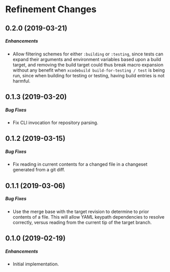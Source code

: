 # Refinement Changes

## 0.2.0 (2019-03-21)

##### Enhancements

* Allow filtering schemes for either `:building` or `:testing`,
  since tests can expand their arguments and environment variables based upon
  a build target, and removing the build target could thus break macro expansion
  without any benefit when `xcodebuild build-for-testing / test` is being run,
  since when building for testing or testing, having build entries is not harmful.  


## 0.1.3 (2019-03-20)

##### Bug Fixes

* Fix CLI invocation for repository parsing.  

## 0.1.2 (2019-03-15)

##### Bug Fixes

* Fix reading in current contents for a changed file in a changeset generated from a
  git diff.  

## 0.1.1 (2019-03-06)

##### Bug Fixes

* Use the merge base with the target revision to determine to prior contents of a file.
  This will allow YAML keypath dependencies to resolve correctly, versus reading from the
  current tip of the target branch.  

## 0.1.0 (2019-02-19)

##### Enhancements

* Initial implementation.  
